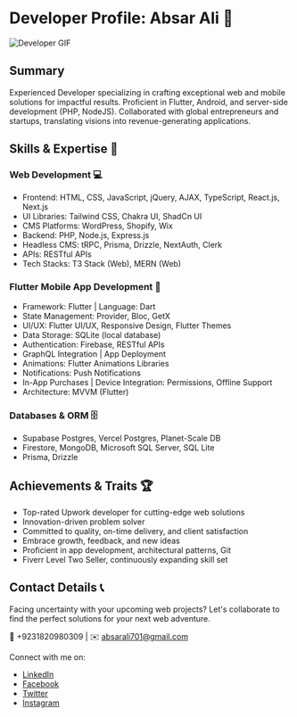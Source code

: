 # Developer Profile: Absar Ali 👋
![Developer GIF](https://cdn.dribbble.com/users/2606017/screenshots/14272063/media/8cc0edcf4e44f2d486c6e4f445883597.gif)

## Summary

Experienced Developer specializing in crafting exceptional web and mobile solutions for impactful results. Proficient in Flutter, Android, and server-side development (PHP, NodeJS). Collaborated with global entrepreneurs and startups, translating visions into revenue-generating applications.

## Skills & Expertise 🚀

### Web Development 💻

- Frontend: HTML, CSS, JavaScript, jQuery, AJAX, TypeScript, React.js, Next.js
- UI Libraries: Tailwind CSS, Chakra UI, ShadCn UI
- CMS Platforms: WordPress, Shopify, Wix
- Backend: PHP, Node.js, Express.js
- Headless CMS: tRPC, Prisma, Drizzle, NextAuth, Clerk
- APIs: RESTful APIs
- Tech Stacks: T3 Stack (Web), MERN (Web)

### Flutter Mobile App Development 📱

- Framework: Flutter | Language: Dart
- State Management: Provider, Bloc, GetX
- UI/UX: Flutter UI/UX, Responsive Design, Flutter Themes
- Data Storage: SQLite (local database)
- Authentication: Firebase, RESTful APIs
- GraphQL Integration | App Deployment
- Animations: Flutter Animations Libraries
- Notifications: Push Notifications
- In-App Purchases | Device Integration: Permissions, Offline Support
- Architecture: MVVM (Flutter)

### Databases & ORM 🗄️

- Supabase Postgres, Vercel Postgres, Planet-Scale DB
- Firestore, MongoDB, Microsoft SQL Server, SQL Lite
- Prisma, Drizzle

## Achievements & Traits 🏆

- Top-rated Upwork developer for cutting-edge web solutions
- Innovation-driven problem solver
- Committed to quality, on-time delivery, and client satisfaction
- Embrace growth, feedback, and new ideas
- Proficient in app development, architectural patterns, Git
- Fiverr Level Two Seller, continuously expanding skill set

## Contact Details 📞

Facing uncertainty with your upcoming web projects? Let's collaborate to find the perfect solutions for your next web adventure.

📱 +9231820980309 | ✉️ absarali701@gmail.com

Connect with me on:
- [LinkedIn](https://www.linkedin.com/in/hafiz-absar-ali/)
- [Facebook](https://www.facebook.com/absardotdev)
- [Twitter](https://twitter.com/home)
- [Instagram](https://www.instagram.com/absardotdev/)
